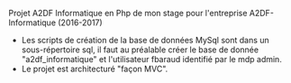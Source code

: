 Projet A2DF Informatique en Php de mon stage pour l'entreprise A2DF-Informatique (2016-2017)
- Les scripts de création de la base de données MySql sont dans un sous-répertoire sql,
  il faut au préalable créer le base de donnée "a2df_informatique" et l'utilisateur fbaraud identifié par le mdp admin.
- Le projet est architecturé "façon MVC".

